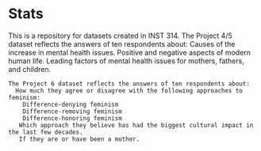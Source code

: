 # Stats
This is a repository for datasets created in INST 314. 
  The Project 4/5 dataset reflects the answers of ten respondents about:
    Causes of the increase in mental health issues.
    Positive and negative aspects of modern human life.
    Leading factors of mental health issues for mothers, fathers, and children.

    The Project 6 dataset reflects the answers of ten respondents about:
      How much they agree or disagree with the following approaches to feminism:
        Difference-denying feminism
        Difference-removing feminism
        Difference-honoring feminism
       Which approach they believe has had the biggest cultural impact in the last few decades.
       If they are or have been a mother. 

